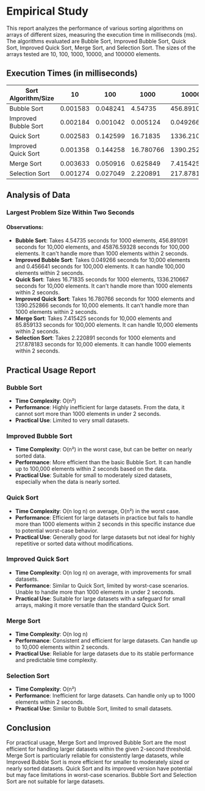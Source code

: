 # Empirical Study

This report analyzes the performance of various sorting algorithms on arrays of different sizes, measuring the execution time in milliseconds (ms). The algorithms evaluated are Bubble Sort, Improved Bubble Sort, Quick Sort, Improved Quick Sort, Merge Sort, and Selection Sort. The sizes of the arrays tested are 10, 100, 1000, 10000, and 100000 elements.

## Execution Times (in milliseconds)

| Sort Algorithm/Size | 10       | 100      | 1000      | 10000       | 100000      |
|---------------------|----------|----------|-----------|-------------|-------------|
| Bubble Sort         | 0.001583 | 0.048241 | 4.54735   | 456.891091  | 45876.59328 |
| Improved Bubble Sort| 0.002184 | 0.001042 | 0.005124  | 0.049266    | 0.456641    |
| Quick Sort          | 0.002583 | 0.142599 | 16.71835  | 1336.210667 | N/A         |
| Improved Quick Sort | 0.001358 | 0.144258 | 16.780766 | 1390.252866 | N/A         |
| Merge Sort          | 0.003633 | 0.050916 | 0.625849  | 7.415425    | 85.859133   |
| Selection Sort      | 0.001274 | 0.027049 | 2.220891  | 217.878183  | 22031.81403 |

## Analysis of Data

### Largest Problem Size Within Two Seconds

#### Observations:

- **Bubble Sort**: Takes 4.54735 seconds for 1000 elements, 456.891091 seconds for 10,000 elements, and 45876.59328 seconds for 100,000 elements. It can't handle more than 1000 elements within 2 seconds.
- **Improved Bubble Sort**: Takes 0.049266 seconds for 10,000 elements and 0.456641 seconds for 100,000 elements. It can handle 100,000 elements within 2 seconds.
- **Quick Sort**: Takes 16.71835 seconds for 1000 elements, 1336.210667 seconds for 10,000 elements. It can't handle more than 1000 elements within 2 seconds.
- **Improved Quick Sort**: Takes 16.780766 seconds for 1000 elements and 1390.252866 seconds for 10,000 elements. It can't handle more than 1000 elements within 2 seconds.
- **Merge Sort**: Takes 7.415425 seconds for 10,000 elements and 85.859133 seconds for 100,000 elements. It can handle 10,000 elements within 2 seconds.
- **Selection Sort**: Takes 2.220891 seconds for 1000 elements and 217.878183 seconds for 10,000 elements. It can handle 1000 elements within 2 seconds.

## Practical Usage Report

### Bubble Sort
- **Time Complexity**: O(n²)
- **Performance**: Highly inefficient for large datasets. From the data, it cannot sort more than 1000 elements in under 2 seconds.
- **Practical Use**: Limited to very small datasets.

### Improved Bubble Sort
- **Time Complexity**: O(n²) in the worst case, but can be better on nearly sorted data.
- **Performance**: More efficient than the basic Bubble Sort. It can handle up to 100,000 elements within 2 seconds based on the data.
- **Practical Use**: Suitable for small to moderately sized datasets, especially when the data is nearly sorted.

### Quick Sort
- **Time Complexity**: O(n log n) on average, O(n²) in the worst case.
- **Performance**: Efficient for large datasets in practice but fails to handle more than 1000 elements within 2 seconds in this specific instance due to potential worst-case behavior.
- **Practical Use**: Generally good for large datasets but not ideal for highly repetitive or sorted data without modifications.

### Improved Quick Sort
- **Time Complexity**: O(n log n) on average, with improvements for small datasets.
- **Performance**: Similar to Quick Sort, limited by worst-case scenarios. Unable to handle more than 1000 elements in under 2 seconds.
- **Practical Use**: Suitable for large datasets with a safeguard for small arrays, making it more versatile than the standard Quick Sort.

### Merge Sort
- **Time Complexity**: O(n log n)
- **Performance**: Consistent and efficient for large datasets. Can handle up to 10,000 elements within 2 seconds.
- **Practical Use**: Reliable for large datasets due to its stable performance and predictable time complexity.

### Selection Sort
- **Time Complexity**: O(n²)
- **Performance**: Inefficient for large datasets. Can handle only up to 1000 elements within 2 seconds.
- **Practical Use**: Similar to Bubble Sort, limited to small datasets.

## Conclusion

For practical usage, Merge Sort and Improved Bubble Sort are the most efficient for handling larger datasets within the given 2-second threshold. Merge Sort is particularly reliable for consistently large datasets, while Improved Bubble Sort is more efficient for smaller to moderately sized or nearly sorted datasets. Quick Sort and its improved version have potential but may face limitations in worst-case scenarios. Bubble Sort and Selection Sort are not suitable for large datasets.

